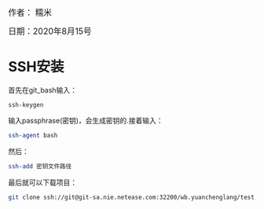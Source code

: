 <big>作者： 糯米</big>

<big>日期：2020年8月15号</big>

# SSH安装

首先在git_bash输入：

```bas
ssh-keygen
```

输入passphrase(密钥)，会生成密钥的.接着输入：

```bash
ssh-agent bash
```

然后：

```bash
ssh-add 密钥文件路径
```

最后就可以下载项目：

```bash
git clone ssh://git@git-sa.nie.netease.com:32200/wb.yuanchenglang/test.git
```

